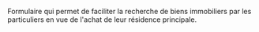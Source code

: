 Formulaire qui permet de faciliter la recherche de biens immobiliers par les particuliers en vue de l'achat de leur résidence principale.
